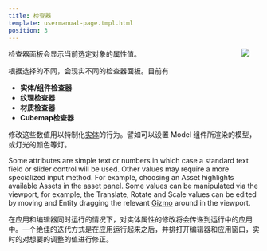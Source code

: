 ```yaml
---
title: 检查器
template: usermanual-page.tmpl.html
position: 3
---
```


<img src="/images/user-manual/inspector.jpg" style="float: right; padding: 20px; padding-top: 0px;"></img>

检查器面板会显示当前选定对象的属性值。

根据选择的不同，会现实不同的检查器面板。目前有
* **实体/组件检查器**
* **纹理检查器**
* **材质检查器**
* **Cubemap检查器**

修改这些数值用以特制化[实体][2]的行为。譬如可以设置 Model 组件所渲染的模型，或灯光的颜色等灯。

Some attributes are simple text or numbers in which case a standard text field or slider control will be used. Other values may require a more specialized input method. For example, choosing an Asset highlights available Assets in the asset panel. Some values can be manipulated via the viewport, for example, the Translate, Rotate and Scale values can be edited by moving and Entity dragging the relevant [Gizmo][3] around in the viewport.

在应用和编辑器同时运行的情况下，对实体属性的修改将会传递到运行中的应用中。一个绝佳的迭代方式是在应用运行起来之后，并排打开编辑器和应用窗口，实时的对想要的调整的值进行修正。

[3]: /user-manual/glossary#gizmo
[2]: /user-manual/glossary#entity
[1]: /images/user-manual/inspector.jpg "Edit attributes until you can edit no more"

